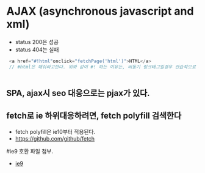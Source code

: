 # AJAX (asynchronous javascript and xml)

+ status 200은 성공
+ status 404는 실패

```javascript
 <a href="#!html"onclick="fetchPage('html')">HTML</a>
 // #html은 해쉬라고한다. 위와 같이 #! 하는 이유는, 비동기 링크태그일경우 관습적으로 #!로 한다.  해쉬뱅이라고 칭한다.  
 
```

## SPA, ajax시 seo 대응으로는 pjax가 있다.

## fetch로 ie 하위대응하려면, fetch polyfill 검색한다
+ fetch polyfill은 ie10부터 적용된다.
+ https://github.com/github/fetch


#ie9 호환 파일 첨부.
+  [ie9]('/ie9')